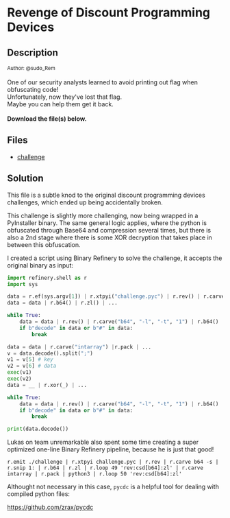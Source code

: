 # Revenge of Discount Programming Devices

## Description

<small>Author: @sudo_Rem</small><br><br>One of our security analysts learned to avoid printing out flag when obfuscating code!<br> Unfortunately, now they've lost that flag.<br> Maybe you can help them get it back. <br><br> <b>Download the file(s) below.</b>


## Files

* [challenge](<files/challenge>)

## Solution

This file is a subtle knod to the original discount programming devices challenges, which ended up being accidentally broken.

This challenge is slightly more challenging, now being wrapped in a PyInstaller binary. The same general logic applies, where the python is obfuscated through Base64 and compression several times, but there is also a 2nd stage where there is some XOR decryption that takes place in between this obfuscation.

I created a script using Binary Refinery to solve the challenge, it accepts the original binary as input:

```python
import refinery.shell as r
import sys

data = r.ef(sys.argv[1]) | r.xtpyi("challenge.pyc") | r.rev() | r.carve("b64", "-l", "-t", "1") | r.snip("1:") | ... 
data = data | r.b64() | r.zl() | ...

while True:
    data = data | r.rev() | r.carve("b64", "-l", "-t", "1") | r.b64() | r.zl() | ...
    if b"decode" in data or b"#" in data:
        break

data = data | r.carve("intarray") |r.pack | ... 
v = data.decode().split(";")
v1 = v[5] # key
v2 = v[6] # data
exec(v1)
exec(v2)
data = __ | r.xor(_) | ...

while True:
    data = data | r.rev() | r.carve("b64", "-l", "-t", "1") | r.b64() | r.zl() | ...
    if b"decode" in data or b"#" in data:
        break

print(data.decode())

```

Lukas on team unremarkable also spent some time creating a super optimized one-line Binary Refinery pipeline, because he is just that good!

```
r.emit ./challenge | r.xtpyi challenge.pyc | r.rev | r.carve b64 -s | r.snip 1: | r.b64 | r.zl | r.loop 49 'rev:csd[b64]:zl' | r.carve intarray | r.pack | python3 | r.loop 50 'rev:csd[b64]:zl'
```

Althought not necessary in this case, `pycdc` is a helpful tool for dealing with compiled python files:

https://github.com/zrax/pycdc